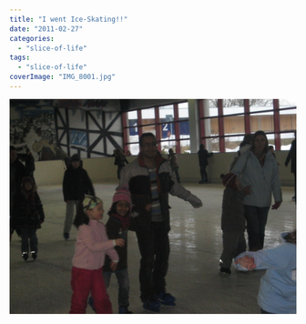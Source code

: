 ```yaml
---
title: "I went Ice-Skating!!"
date: "2011-02-27"
categories: 
  - "slice-of-life"
tags: 
  - "slice-of-life"
coverImage: "IMG_8001.jpg"
---
```


![](images/IMG_8001.jpg)

